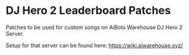 # DJ Hero 2 Leaderboard Patches

Patches to be used for custom songs on AiBots Warehouse DJ Hero 2 Server.

Setup for that server can be found here: https://wiki.aiwarehouse.xyz/

